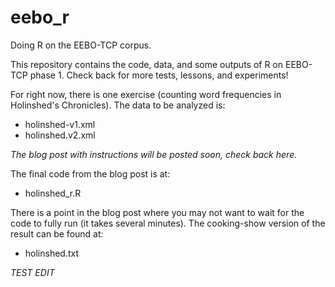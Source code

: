 # eebo_r
Doing R on the EEBO-TCP corpus.

This repository contains the code, data, and some outputs of R on EEBO-TCP phase 1. Check back for more tests, lessons, and experiments!

For right now, there is one exercise (counting word frequencies in Holinshed's Chronicles). The data to be analyzed is:
* holinshed-v1.xml
* holinshed.v2.xml

*The blog post with instructions will be posted soon, check back here.*

The final code from the blog post is at:
* holinshed_r.R

There is a point in the blog post where you may not want to wait for the code to fully run (it takes several minutes). The cooking-show version of the result can be found at:
* holinshed.txt

*TEST EDIT*
